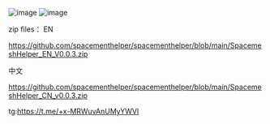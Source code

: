 ![image](https://github.com/spacementhelper/spacementhelper/assets/144666955/c2382035-b297-483b-bfe4-9593b6dc6fdb)
![image](https://github.com/spacementhelper/spacementhelper/assets/144666955/ef676a2a-5d73-4b90-9a8c-b5c851111302)


zip files：
EN

https://github.com/spacementhelper/spacementhelper/blob/main/SpacemeshHelper_EN_V0.0.3.zip

中文

https://github.com/spacementhelper/spacementhelper/blob/main/SpacemeshHelper_CN_v0.0.3.zip




tg:https://t.me/+x-MRWuvAnUMyYWVl
